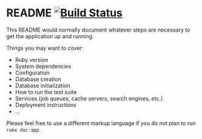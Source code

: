 # README [![Build Status](https://travis-ci.org/simplonco/rails-multi-step-forms.svg?branch=master)](https://travis-ci.org/simplonco/rails-multi-step-forms)

This README would normally document whatever steps are necessary to get the
application up and running.

Things you may want to cover:

- Ruby version
- System dependencies
- Configuration
- Database creation
- Database initialization
- How to run the test suite
- Services (job queues, cache servers, search engines, etc.)
- Deployment instructions
- ...


Please feel free to use a different markup language if you do not plan to run
`rake doc:app`.
